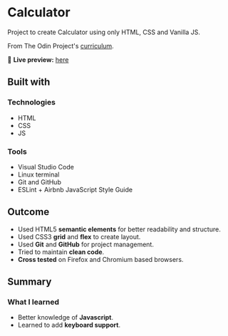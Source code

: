 # Calculator

Project to create Calculator using only HTML, CSS and Vanilla JS.

From The Odin Project's [curriculum](https://www.theodinproject.com/courses/foundations/lessons/calculator).

🔗 **Live preview:** [here](https://artis-dev.github.io/calculator/)

## Built with

### Technologies

* HTML
* CSS
* JS

### Tools

* Visual Studio Code
* Linux terminal
* Git and GitHub
* ESLint + Airbnb JavaScript Style Guide

## Outcome

* Used HTML5 **semantic elements** for better readability and structure.
* Used CSS3 **grid** and **flex** to create layout.
* Used **Git** and **GitHub** for project management.
* Tried to maintain **clean code**.
* **Cross tested** on Firefox and Chromium based browsers.

## Summary

### What I learned

* Better knowledge of **Javascript**.
* Learned to add **keyboard support**.